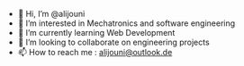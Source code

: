 - 👋 Hi, I’m @alijouni
- 👀 I’m interested in Mechatronics and software engineering
- 🌱 I’m currently learning Web Development
- 💞️ I’m looking to collaborate on engineering projects
- 📫 How to reach me : alijouni@outlook.de

<!---
alijouni/alijouni is a ✨ special ✨ repository because its `README.md` (this file) appears on your GitHub profile.
You can click the Preview link to take a look at your changes.
--->
